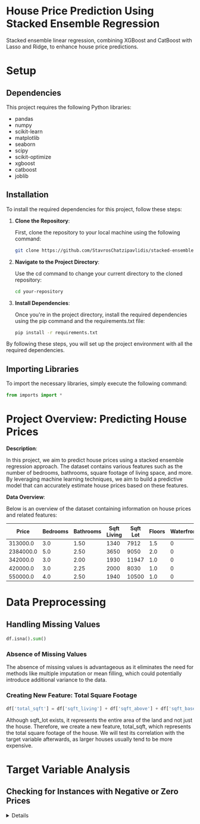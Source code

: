 # House Price Prediction Using Stacked Ensemble Regression
Stacked ensemble linear regression, combining XGBoost and CatBoost with Lasso and Ridge, to enhance house price predictions.

# Setup

## Dependencies

This project requires the following Python libraries:

- pandas
- numpy
- scikit-learn
- matplotlib
- seaborn
- scipy
- scikit-optimize
- xgboost
- catboost
- joblib

## Installation

To install the required dependencies for this project, follow these steps:

1. **Clone the Repository**:

	First, clone the repository to your local machine using the following command:

	```bash
	git clone https://github.com/StavrosChatzipavlidis/stacked-ensemble-regression.git
	```
   
2. **Navigate to the Project Directory**:

	Use the cd command to change your current directory to the cloned repository:

	```bash
	cd your-repository
	```

3. **Install Dependencies**:

	Once you're in the project directory, install the required dependencies using the pip command and the requirements.txt file:

	```bash
	pip install -r requirements.txt
	```

By following these steps, you will set up the project environment with all the required dependencies.

## Importing Libraries

To import the necessary libraries, simply execute the following command:

```python
from imports import *
```
	
# Project Overview: Predicting House Prices

**Description**:

In this project, we aim to predict house prices using a stacked ensemble regression approach. The dataset contains various features such as the number of bedrooms, bathrooms, square footage of living space, and more. By leveraging machine learning techniques, we aim to build a predictive model that can accurately estimate house prices based on these features.

**Data Overview**:

Below is an overview of the dataset containing information on house prices and related features:

| Price     | Bedrooms | Bathrooms | Sqft Living | Sqft Lot | Floors | Waterfront | View | Condition | Sqft Above | Sqft Basement | Yr Built | Yr Renovated |
|-----------|----------|-----------|-------------|----------|--------|------------|------|-----------|------------|---------------|----------|--------------|
| 313000.0  | 3.0      | 1.50      | 1340        | 7912     | 1.5    | 0          | 0    | 3         | 1340       | 0             | 1955     | 2005         |
| 2384000.0 | 5.0      | 2.50      | 3650        | 9050     | 2.0    | 0          | 4    | 5         | 3370       | 280           | 1921     | 0            |
| 342000.0  | 3.0      | 2.00      | 1930        | 11947    | 1.0    | 0          | 0    | 4         | 1930       | 0             | 1966     | 0            |
| 420000.0  | 3.0      | 2.25      | 2000        | 8030     | 1.0    | 0          | 0    | 4         | 1000       | 1000          | 1963     | 0            |
| 550000.0  | 4.0      | 2.50      | 1940        | 10500    | 1.0    | 0          | 0    | 4         | 1140       | 800           | 1976     | 1992         |

# Data Preprocessing

## Handling Missing Values

```python
df.isna().sum()
```

### Absence of Missing Values

The absence of missing values is advantageous as it eliminates the need for methods like multiple imputation or mean filling, which could potentially introduce additional variance to the data.

### Creating New Feature: Total Square Footage

```python
df['total_sqft'] = df['sqft_living'] + df['sqft_above'] + df['sqft_basement']
```

Although sqft_lot exists, it represents the entire area of the land and not just the house. Therefore, we create a new feature, total_sqft, which represents the total square footage of the house. We will test its correlation with the target variable afterwards, as larger houses usually tend to be more expensive.

# Target Variable Analysis

## Checking for Instances with Negative or Zero Prices

<details>
```python
instances_with_negative_or_zero_price = df[(df['price'] <= 0)]

if not instances_with_negative_or_zero_price.empty:
    print("There are instances with negative or zero prices:")
    print(instances_with_negative_or_zero_price)
else:
    print("There are no instances with negative or zero prices.")
```

Output:

There are instances with negative or zero prices:
|     | price | bedrooms | bathrooms | sqft_living | sqft_lot | floors | waterfront | view | condition | sqft_above | sqft_basement | yr_built | yr_renovated |
|-----|-------|----------|-----------|-------------|----------|--------|------------|------|-----------|------------|---------------|----------|--------------|
| 4354 | 0.0   | 3.0      | 1.75      | 1490        | 10125    | 1.0    | 0          | 0    | 4         | 1490       | 0             | 1962     | 0            |
| 4356 | 0.0   | 4.0      | 2.75      | 2600        | 5390     | 1.0    | 0          | 0    | 4         | 1300       | 1300          | 1960     | 2001         |
| 4357 | 0.0   | 6.0      | 2.75      | 3200        | 9200     | 1.0    | 0          | 2    | 4         | 1600       | 1600          | 1953     | 1983         |
| 4358 | 0.0   | 5.0      | 3.50      | 3480        | 36615    | 2.0    | 0          | 0    | 4         | 2490       | 990           | 1983     | 0            |
| 4361 | 0.0   | 5.0      | 1.50      | 1500        | 7112     | 1.0    | 0          | 0    | 5         | 760        | 740           | 1920     | 0            |

</details>

There are instances with prices set to zero. These instances are not realistic and should be removed from the dataset.

## Removing Instances with Zero Prices

```python
indices_to_drop = df[df['price'] == 0].index
df.drop(indices_to_drop, inplace=True)
```

## Checking for Outliers in Price

```python
plt.figure(figsize=(8, 6))
sns.boxplot(data=df['price'], orient='v', palette='Set2')
plt.title('Box Plot for Price')
plt.ylabel('Price')
plt.show()
```

![boxplot](./img/boxplot.png)

## Visualizing Price vs. Total Square Feet

```python
plt.scatter(x=df['total_sqft'], y=df['price'])
plt.ylabel('Price')
plt.xlabel('Total Square Feet')
plt.show()
```

![scatterplot](./img/price_sqft_scatter.png)

Here, there are 3 outliers that don't make sense: two very expensive houses with very little square footage and a house with a lot of total square footage but a very low price. Let's investigate them.

## Handling Outliers

### Instances with Unusual Prices

```python
# Get the rows with the 2 highest values in the 'price' column
top_2_highest = df.nlargest(2, 'price')

print("Instances with the highest price:")
print(top_2_highest)
```

| Instance | Price      | Bedrooms | Bathrooms | Sqft Living | Sqft Lot | Floors | Waterfront | View | Condition | Sqft Above | Sqft Basement | Year Built | Year Renovated | Total Sqft |
|----------|------------|----------|-----------|--------------|-----------|---------|-------------|------|------------|--------------|-----------------|-------------|-----------------|--------------|
| 4350     | 26,590,000 | 3        | 2.0       | 1,180        | 7,793     | 1.0     | 0           | 0    | 4          | 1,180        | 0               | 1992        | 0               | 2,360        |
| 4346     | 12,899,000 | 3        | 2.5       | 2,190        | 11,394    | 1.0     | 0           | 0    | 3          | 1,550        | 640             | 1956        | 2001            | 4,380        |

```python
description = df[['total_sqft', 'sqft_lot']].describe().reset_index()

# Rename the 'index' column to 'Statistics'
description.rename(columns={'index': 'Statistics'}, inplace=True)

# Print the descriptions
print(description.to_string(index=False))
```

|   Statistics |   total_sqft |   sqft_lot |
|--------------|--------------|------------|
| count        |      4551.000|    4551.000|
| mean         |      4264.744|   14835.281|
| std          |      1911.899|   35964.078|
| min          |       740.000|     638.000|
| 25%          |      2920.000|    5000.000|
| 50%          |      3940.000|    7680.000|
| 75%          |      5220.000|   10978.000|
| max          |     27080.000| 1074218.000|

The analysis reveals that the first instance lacks justification for its price, as its total square footage falls below the 25th percentile, and its 'sqft_lot' measurement is marginally below the 50th percentile. Similarly, while the second instance exhibits total square footage within the 25-50th percentile range, and its 'sqft_lot' slightly surpasses the 75th percentile, the property's price remains unjustifiable. This is evident from the existence of cheaper houses with larger 'sqft_lot' measurements, indicating that the size of the plot alone cannot account for the higher price. Consequently, both instances are identified as outliers.

### Removing Outliers with Highest Prices

To ensure the integrity of our analysis, we identified outliers characterized by exceptionally high prices. Instances where the price exceeded $12,000,000 and the total square footage was less than 5000 square feet were flagged as outliers. Subsequently, these outliers were removed from the dataset to mitigate their potential influence on our modeling efforts. The following Python code snippet demonstrates this outlier removal process:

```python
instances_with_highest_price = df[(df['price'] > 12e6) & (df['total_sqft'] < 5000)].index

df.drop(instances_with_highest_price, inplace=True)
```

## Instances with Unusually High Square Footage

```python
top_2_highest_sqft = df.nlargest(2, 'total_sqft')

print("Instances with the highest Total_sqft:")
print(top_2_highest_sqft)
```

| Instance |    price   |  bedrooms |  bathrooms | sqft_living | sqft_lot | floors | waterfront | view | condition | sqft_above | sqft_basement | yr_built | yr_renovated | total_sqft |
|----------|------------|-----------|------------|-------------|----------|--------|------------|------|-----------|------------|----------------|----------|--------------|------------|
|   122    | 2,280,000  |   7.000   |    8.000   |    13,540   |  307,752 |  3.000 |      0     |  4   |     3     |    9,410   |      4,130     |   1999   |      0       |    27,080  |
|   2286   | 7,062,500  |   5.000   |    4.500   |    10,040   |   37,325 |  2.000 |      1     |  2   |     3     |    7,680   |      2,360     |   1940   |    2001      |    20,080  |


Despite being the largest house in terms of total square footage, the price of the first instance appears relatively low when compared to properties of similar sizes. When assessing its rank in the price range, the code below demonstrates that it occupies the 30th position:

```python
# Sort the DataFrame by price in descending order
sorted_df = df.sort_values(by='price', ascending=False)

# Find the index of instance 122
index_of_instance_122 = sorted_df.index.get_loc(122)

# Rank of instance 122 based on price (add 1 as indexing starts from 0)
rank_of_instance_122 = index_of_instance_122 + 1

print(rank_of_instance_122)
```

Given the large size of the first instance relative to its comparatively low price, it's advisable to remove this entry from the dataset.

## Instances with Unusually Low Price

```python
# Instances with a price less than 1 million
filtered_df = df[df['price'] < 1e6]

sorted_df = filtered_df.sort_values(by='price', ascending=True)

sorted_df.head()
```
| price | bedrooms | bathrooms | sqft_living | sqft_lot | floors | waterfront | view | condition | sqft_above | sqft_basement | yr_built | yr_renovated | total_sqft |
|-------|----------|-----------|-------------|----------|--------|------------|------|-----------|------------|---------------|----------|--------------|------------|
| 7800  | 2        | 1.00      | 780         | 16344    | 1.0    | 0          | 0    | 1         | 780        | 0             | 1942     | 0            | 1560       |

In this code snippet, we filter out instances with prices less than $1,000,000 and then sort the DataFrame by price in ascending order. This step ensures that outliers or anomalies in the data, such as extremely low prices, are appropriately addressed before proceeding with further analysis.
